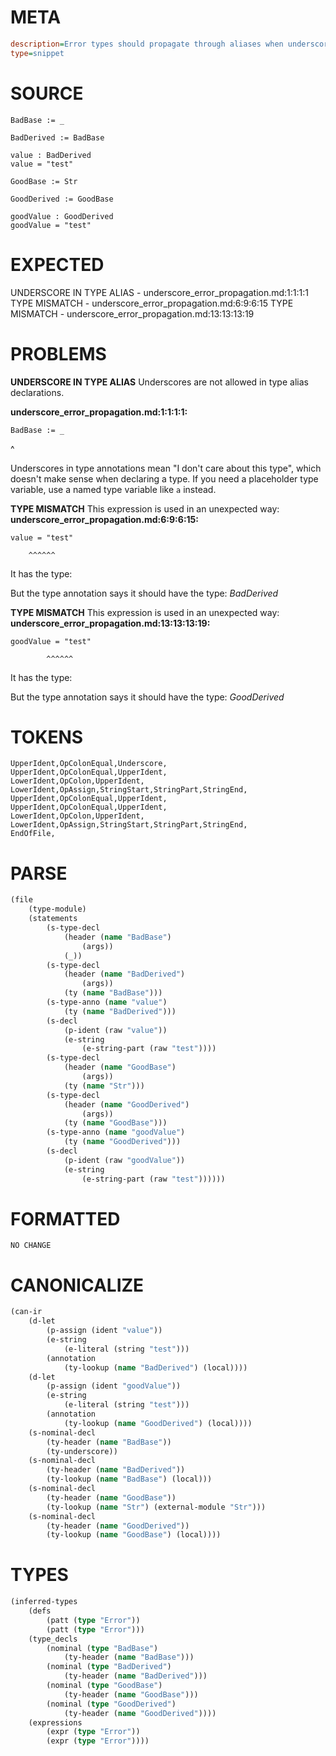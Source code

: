 # META
~~~ini
description=Error types should propagate through aliases when underscores are used
type=snippet
~~~
# SOURCE
~~~roc
BadBase := _

BadDerived := BadBase

value : BadDerived
value = "test"

GoodBase := Str

GoodDerived := GoodBase

goodValue : GoodDerived
goodValue = "test"
~~~
# EXPECTED
UNDERSCORE IN TYPE ALIAS - underscore_error_propagation.md:1:1:1:1
TYPE MISMATCH - underscore_error_propagation.md:6:9:6:15
TYPE MISMATCH - underscore_error_propagation.md:13:13:13:19
# PROBLEMS
**UNDERSCORE IN TYPE ALIAS**
Underscores are not allowed in type alias declarations.

**underscore_error_propagation.md:1:1:1:1:**
```roc
BadBase := _
```
^

Underscores in type annotations mean "I don't care about this type", which doesn't make sense when declaring a type. If you need a placeholder type variable, use a named type variable like `a` instead.

**TYPE MISMATCH**
This expression is used in an unexpected way:
**underscore_error_propagation.md:6:9:6:15:**
```roc
value = "test"
```
        ^^^^^^

It has the type:
    

But the type annotation says it should have the type:
    _BadDerived_

**TYPE MISMATCH**
This expression is used in an unexpected way:
**underscore_error_propagation.md:13:13:13:19:**
```roc
goodValue = "test"
```
            ^^^^^^

It has the type:
    

But the type annotation says it should have the type:
    _GoodDerived_

# TOKENS
~~~zig
UpperIdent,OpColonEqual,Underscore,
UpperIdent,OpColonEqual,UpperIdent,
LowerIdent,OpColon,UpperIdent,
LowerIdent,OpAssign,StringStart,StringPart,StringEnd,
UpperIdent,OpColonEqual,UpperIdent,
UpperIdent,OpColonEqual,UpperIdent,
LowerIdent,OpColon,UpperIdent,
LowerIdent,OpAssign,StringStart,StringPart,StringEnd,
EndOfFile,
~~~
# PARSE
~~~clojure
(file
	(type-module)
	(statements
		(s-type-decl
			(header (name "BadBase")
				(args))
			(_))
		(s-type-decl
			(header (name "BadDerived")
				(args))
			(ty (name "BadBase")))
		(s-type-anno (name "value")
			(ty (name "BadDerived")))
		(s-decl
			(p-ident (raw "value"))
			(e-string
				(e-string-part (raw "test"))))
		(s-type-decl
			(header (name "GoodBase")
				(args))
			(ty (name "Str")))
		(s-type-decl
			(header (name "GoodDerived")
				(args))
			(ty (name "GoodBase")))
		(s-type-anno (name "goodValue")
			(ty (name "GoodDerived")))
		(s-decl
			(p-ident (raw "goodValue"))
			(e-string
				(e-string-part (raw "test"))))))
~~~
# FORMATTED
~~~roc
NO CHANGE
~~~
# CANONICALIZE
~~~clojure
(can-ir
	(d-let
		(p-assign (ident "value"))
		(e-string
			(e-literal (string "test")))
		(annotation
			(ty-lookup (name "BadDerived") (local))))
	(d-let
		(p-assign (ident "goodValue"))
		(e-string
			(e-literal (string "test")))
		(annotation
			(ty-lookup (name "GoodDerived") (local))))
	(s-nominal-decl
		(ty-header (name "BadBase"))
		(ty-underscore))
	(s-nominal-decl
		(ty-header (name "BadDerived"))
		(ty-lookup (name "BadBase") (local)))
	(s-nominal-decl
		(ty-header (name "GoodBase"))
		(ty-lookup (name "Str") (external-module "Str")))
	(s-nominal-decl
		(ty-header (name "GoodDerived"))
		(ty-lookup (name "GoodBase") (local))))
~~~
# TYPES
~~~clojure
(inferred-types
	(defs
		(patt (type "Error"))
		(patt (type "Error")))
	(type_decls
		(nominal (type "BadBase")
			(ty-header (name "BadBase")))
		(nominal (type "BadDerived")
			(ty-header (name "BadDerived")))
		(nominal (type "GoodBase")
			(ty-header (name "GoodBase")))
		(nominal (type "GoodDerived")
			(ty-header (name "GoodDerived"))))
	(expressions
		(expr (type "Error"))
		(expr (type "Error"))))
~~~
